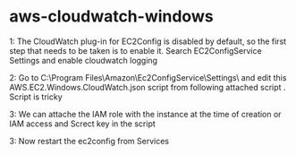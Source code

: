 # aws-cloudwatch-windows

1: The CloudWatch plug-in for EC2Config is disabled by default, so the first step that needs to be taken is to enable it.  Search EC2ConfigService Settings  and enable cloudwatch logging

2: Go to C:\Program Files\Amazon\Ec2ConfigService\Settings\ and edit this AWS.EC2.Windows.CloudWatch.json script from following attached script . Script is tricky

3: We can attache the IAM role with the instance at the time of creation or IAM access and Screct key in the script

3: Now restart the ec2config from Services
